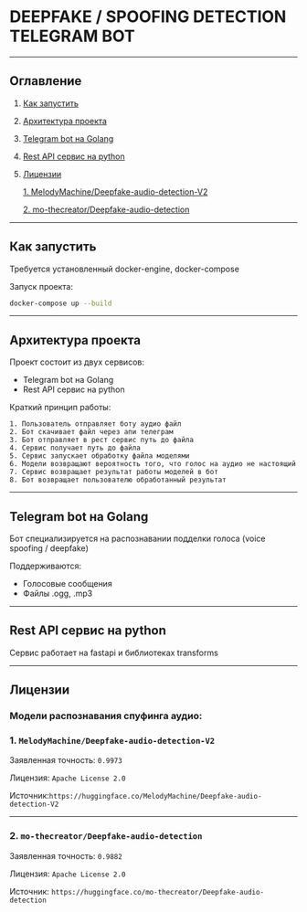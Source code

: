 # DEEPFAKE / SPOOFING DETECTION TELEGRAM BOT

---

## Оглавление

1. [Как запустить](#как-запустить)
2. [Архитектура проекта](#архитектура-проекта)
3. [Telegram bot на Golang](#telegram-bot-на-golang)
4. [Rest API сервис на python](#rest-api-сервис-на-python)
5. [Лицензии](#лицензии)

   [1. MelodyMachine/Deepfake-audio-detection-V2](#1-melodymachinedeepfake-audio-detection-v2)

   [2. mo-thecreator/Deepfake-audio-detection](#2-mo-thecreatordeepfake-audio-detection)

---

## Как запустить

Требуется установленный docker-engine, docker-compose

Запуск проекта:

```bash
docker-compose up --build
```

---

## Архитектура проекта

Проект состоит из двух сервисов:

* Telegram bot на Golang
* Rest API сервис на python

Краткий принцип работы:

    1. Пользователь отправляет боту аудио файл
    2. Бот скачивает файл через апи телеграм
    3. Бот отправляет в рест сервис путь до файла
    4. Сервис получает путь до файла
    5. Сервис запускает обработку файла моделями
    6. Модели возвращают вероятность того, что голос на аудио не настоящий
    7. Сервис возвращает результат работы моделей в бот
    8. Бот возвращает пользователю обработанный результат

---

## Telegram bot на Golang

Бот специализируется на распознавании подделки голоса (voice spoofing / deepfake)

Поддерживаются:

- Голосовые сообщения
- Файлы .ogg, .mp3

---

## Rest API сервис на python

Сервис работает на fastapi и библиотеках transforms

---

## Лицензии

### Модели распознавания спуфинга аудио:

### 1. `MelodyMachine/Deepfake-audio-detection-V2`

Заявленная точность: `0.9973`

Лицензия: `Apache License 2.0`

Источник:``https://huggingface.co/MelodyMachine/Deepfake-audio-detection-V2``

---

### 2. `mo-thecreator/Deepfake-audio-detection`

Заявленная точность: `0.9882`

Лицензия: `Apache License 2.0`

Источник: `https://huggingface.co/mo-thecreator/Deepfake-audio-detection`